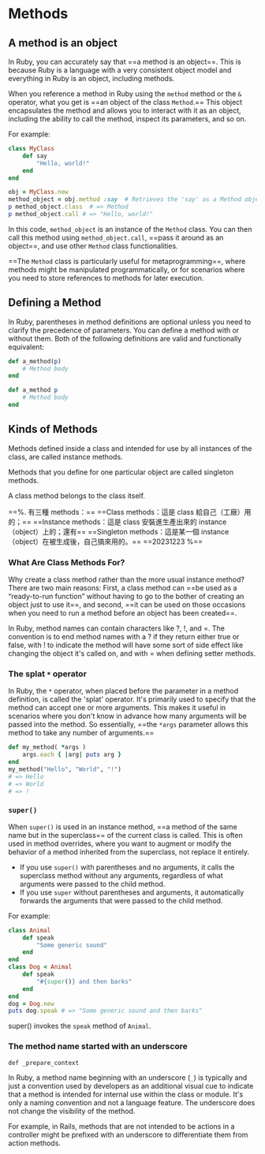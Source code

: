 # Methods

## A method is an object

In Ruby, you can accurately say that ==a method is an object==. This is because Ruby is a language with a very consistent object model and everything in Ruby is an object, including methods.

When you reference a method in Ruby using the `method` method or the `&` operator, what you get is ==an object of the class `Method`.== This object encapsulates the method and allows you to interact with it as an object, including the ability to call the method, inspect its parameters, and so on.

For example:

```ruby
class MyClass
	def say
		"Hello, world!"
	end
end

obj = MyClass.new
method_object = obj.method :say  # Retrieves the 'say' as a Method object
p method_object.class  # => Method
p method_object.call # => "Hello, world!"
```

In this code, `method_object` is an instance of the `Method` class. You can then call this method using `method_object.call`, ==pass it around as an object==, and use other `Method` class functionalities. 

==The `Method` class is particularly useful for metaprogramming==, where methods might be manipulated programmatically, or for scenarios where you need to store references to methods for later execution.

## Defining a Method

In Ruby, parentheses in method definitions are optional unless you need to clarify the precedence of parameters. You can define a method with or without them. Both of the following definitions are valid and functionally equivalent:

```ruby
def a_method(p)
	# Method body
end

def a_method p
	# Method body
end

```



## Kinds of Methods

Methods defined inside a class and intended for use by all instances of the class, are called instance methods.

Methods that you define for one particular object are called singleton methods.

A class method belongs to the class itself.

==%. 有三種 methods：== 
==Class methods：這是 class 給自己（工廠）用的；== 
==Instance methods：這是 class 安裝進生產出來的 instance（object）上的；還有== 
==Singleton methods：這是某一個 instance（object）在被生成後，自己搞來用的。== 
==20231223 %==

### What Are Class Methods For?

Why create a class method rather than the more usual instance method? 
There are two main reasons: First, a class method can ==be used as a “ready-to-run function” without having to go to the bother of creating an object just to use it==, and second, ==it can be used on those occasions when you need to run a method before an object has been created==.

In Ruby, method names can contain characters like ?, !, and =. The convention is to end method names with a ? if they return either true or false, with ! to indicate the method will have some sort of side effect like changing the object it's called on, and with = when defining setter methods.

### The splat `*` operator

In Ruby, the `*` operator, when placed before the parameter in a method definition, is called the 'splat' operator. It's primarily used to specify that the method can accept one or more arguments. This makes it useful in scenarios where you don't know in advance how many arguments will be passed into the method. So essentially, ==the `*args` parameter allows this method to take any number of arguments.==

```ruby
def my_method( *args )
	args.each { |arg| puts arg }
end
my_method("Hello", "World", "!")
# => Hello
# => World
# => !
```

### `super()`

When `super()` is used in an instance method, ==a method of the same name but in the superclass== of the current class is called. This is often used in method overrides, where you want to augment or modify the behavior of a method inherited from the superclass, not replace it entirely.

* If you use `super()` with parentheses and no arguments, it calls the superclass method without any arguments, regardless of what arguments were passed to the child method.
* If you use `super` without parentheses and arguments, it automatically forwards the arguments that were passed to the child method.

For example:

```ruby
class Animal
    def speak
        "Some generic sound"
    end
end
class Dog < Animal
    def speak
        "#{super()} and then barks"
    end
end
dog = Dog.new
puts dog.speak # => "Some generic sound and then barks"
```

super() invokes the `speak` method of `Animal`. 



### The method name started with an underscore

`def _prepare_context`&#x20;

In Ruby, a method name beginning with an underscore (`_`) is typically and just a convention used by developers as an additional visual cue to indicate that a method is intended for internal use within the class or module. It's only a naming convention and not a language feature. The underscore does not change the visibility of the method.

For example, in Rails, methods that are not intended to be actions in a controller might be prefixed with an underscore to differentiate them from action methods.


